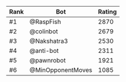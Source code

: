 Rank|Bot|Rating
---|---|---
#1|@RaspFish|2870
#2|@colinbot|2679
#3|@Nakshatra3|2530
#4|@anti-bot|2311
#5|@pawnrobot|1921
#6|@MinOpponentMoves|1085
